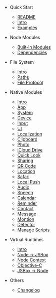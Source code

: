- Quick Start
  - [README](en/README.md)
  - [Intro](en/quickstart/intro.md)
  - [Examples](en/quickstart/examples.md)

- Node Modules
  - [Built-in Modules](en/node-modules/builtin.md)
  - [Dependencies](en/node-modules/deps.md)

- File System
  - [Intro](en/fs/intro.md)
  - [Paths](en/fs/paths.md)
  - [File Protocol](en/fs/protocol.md)

- Native Modules
  - [Intro](en/native-modules/intro.md)
  - [App](en/native-modules/app.md)
  - [System](en/native-modules/system.md)
  - [Device](en/native-modules/device.md)
  - [Input](en/native-modules/input.md)
  - [UI](en/native-modules/ui.md)
  - [Localization](en/native-modules/l10n.md)
  - [Clipboard](en/native-modules/clipboard.md)
  - [Photo](en/native-modules/photo.md)
  - [iCloud Drive](en/native-modules/drive.md)
  - [Quick Look](en/native-modules/quicklook.md)
  - [Sharing](en/native-modules/share.md)
  - [QR Code](en/native-modules/qrcode.md)
  - [Location](en/native-modules/location.md)
  - [Safari](en/native-modules/safari.md)
  - [Local Push](en/native-modules/push.md)
  - [Audio](en/native-modules/audio.md)
  - [Speech](en/native-modules/speech.md)
  - [Calendar](en/native-modules/calendar.md)
  - [Reminder](en/native-modules/reminder.md)
  - [Contact](en/native-modules/contact.md)
  - [Message](en/native-modules/message.md)
  - [Montion](en/native-modules/motion.md)
  - [Detector](en/native-modules/detector.md)
  - [Manage Scripts](en/native-modules/addin.md)

- Virtual Runtimes
  - [Intro](en/vm/intro.md)
  - [Node -> JSBox](en/vm/node-jsbox.md)
  - [Node Context](en/vm/context.md)
  - [Objective-C](en/vm/objc.md)
  - [JSBox -> Node](en/vm/jsbox-node.md)

- Others
  - [Changelog](en/others/changelog.md)